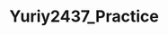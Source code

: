 # Yuriy2437_Practice

[Ссылка]: https://tt-dev-23.github.io/Yuriy2437_Practice/pricing_card/index.html
